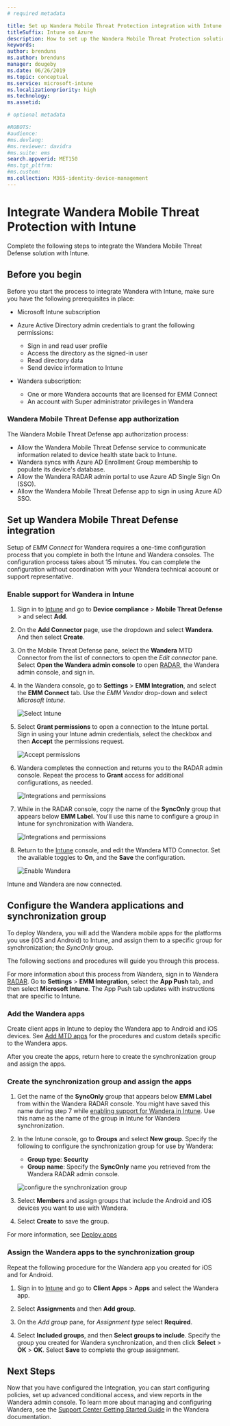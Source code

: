 ```yaml
---
# required metadata

title: Set up Wandera Mobile Threat Protection integration with Intune
titleSuffix: Intune on Azure
description: How to set up the Wandera Mobile Threat Protection solution with Microsoft Intune to control mobile device access to your corporate resources.
keywords:
author: brenduns
ms.author: brenduns
manager: dougeby
ms.date: 06/26/2019
ms.topic: conceptual
ms.service: microsoft-intune
ms.localizationpriority: high
ms.technology:
ms.assetid:  

# optional metadata

#ROBOTS:
#audience:
#ms.devlang:
#ms.reviewer: davidra
#ms.suite: ems
search.appverid: MET150
#ms.tgt_pltfrm:
#ms.custom:
ms.collection: M365-identity-device-management
---
```


# Integrate Wandera Mobile Threat Protection with Intune  

Complete the following steps to integrate the Wandera Mobile Threat Defense solution with Intune.  

## Before you begin  

Before you start the process to integrate Wandera with Intune, make sure you have the following prerequisites in place:
- Microsoft Intune subscription  
- Azure Active Directory admin credentials to grant the following permissions:  
  - Sign in and read user profile  
  - Access the directory as the signed-in user  
  - Read directory data  
  - Send device information to Intune  

- Wandera subscription:
  - One or more Wandera accounts that are licensed for EMM Connect  
  - An account with Super administrator privileges in Wandera  
 
### Wandera Mobile Threat Defense app authorization  

The Wandera Mobile Threat Defense app authorization process:  
- Allow the Wandera Mobile Threat Defense service to communicate information related to device health state back to Intune.  
- Wandera syncs with Azure AD Enrollment Group membership to populate its device's database.  
- Allow the Wandera RADAR admin portal to use Azure AD Single Sign On (SSO).  
- Allow the Wandera Mobile Threat Defense app to sign in using Azure AD SSO.  


## Set up Wandera Mobile Threat Defense integration  
Setup of *EMM Connect* for Wandera requires a one-time configuration process that you complete in both the Intune and Wandera consoles. The configuration process takes about 15 minutes. You can complete the configuration without coordination with your Wandera technical account or support representative.  

### Enable support for Wandera in Intune
1. Sign in to [Intune](https://go.microsoft.com/fwlink/?linkid=2090973) and go to **Device compliance** > **Mobile Threat Defense** > and select **Add**.

2. On the **Add Connector** page, use the dropdown and select **Wandera**. And then select **Create**.  

3. On the Mobile Threat Defense pane, select the **Wandera** MTD Connector from the list of connectors to open the *Edit connector* pane. Select **Open the Wandera admin console** to open [RADAR](https://radar.wandera.com/login), the Wandera admin console, and sign in. 

4. In the Wandera console, go to **Settings** > **EMM Integration**, and select the **EMM Connect** tab. Use the *EMM Vendor* drop-down and select *Microsoft Intune*.

   ![Select Intune](./media/wandera-mtd-connector-integration/set-up-intune-in-radar.png)

5. Select **Grant permissions** to open a connection to the Intune portal. Sign in using your Intune admin credentials, select the checkbox and then **Accept** the permissions request.  

   ![Accept permissions](./media/wandera-mtd-connector-integration/permissions.png) 

6. Wandera completes the connection and returns you to the RADAR admin console. Repeat the process to **Grant** access for additional configurations, as needed.  

   ![Integrations and permissions](./media/wandera-mtd-connector-integration/integrations-and-permissions.png) 

7. While in the RADAR console, copy the name of the **SyncOnly** group that appears below **EMM Label**. You'll use this name to configure a group in Intune for synchronization with Wandera.

   ![Integrations and permissions](./media/wandera-mtd-connector-integration/sync-group-name.png) 

8. Return to the [Intune](https://go.microsoft.com/fwlink/?linkid=2090973) console, and edit the Wandera MTD Connector. Set the available toggles to **On**, and the **Save** the configuration.  

   ![Enable Wandera](./media/wandera-mtd-connector-integration/enable-wandera.png) 

Intune and Wandera are now connected.  

## Configure the Wandera applications and synchronization group  
To deploy Wandera, you will add the Wandera mobile apps for the platforms you use (iOS and Android) to Intune, and assign them to a specific group for synchronization; the *SyncOnly* group. 

The following sections and procedures will guide you through this process.

For more information about this process from Wandera, sign in to Wandera [RADAR](https://radar.wandera.com/login). Go to **Settings** > **EMM Integration**, select the **App Push** tab, and then select **Microsoft Intune**. The App Push tab updates with instructions that are specific to Intune.  

### Add the Wandera apps  
Create client apps in Intune to deploy the Wandera app to Android and iOS devices. See [Add MTD apps](mtd-apps-ios-app-configuration-policy-add-assign.md) for the procedures and custom details specific to the Wandera apps.  

After you create the apps, return here to create the synchronization group and assign the apps.  


### Create the synchronization group and assign the apps

1. Get the name of the **SyncOnly** group that appears below **EMM Label** from within the Wandera RADAR console. You might have saved this name during step 7 while [enabling support for Wandera in Intune](#enable-support-for-wandera-in-intune). Use this name as the name of the group in Intune for Wandera synchronization.  

2. In the Intune console, go to **Groups** and select **New group**. Specify the following to configure the synchronization group for use by Wandera:
   - **Group type**: **Security**
   - **Group name**: Specify the **SyncOnly** name you retrieved from the Wandera RADAR admin console.

   ![configure the synchronization group](./media/wandera-mtd-connector-integration/configure-sync-group.png)

3. Select **Members** and assign groups that include the Android and iOS devices you want to use with Wandera.

4. Select **Create** to save the group.

For more information, see [Deploy apps](../apps/apps-deploy.md)

### Assign the Wandera apps to the synchronization group  
Repeat the following procedure for the Wandera app you created for iOS and for Android.

1. Sign in to [Intune](https://go.microsoft.com/fwlink/?linkid=2090973) and go to **Client Apps** > **Apps** and select the Wandera app.  

2. Select **Assignments** and then **Add group**.  

3. On the *Add group* pane, for *Assignment type* select **Required**.

4. Select **Included groups**, and then **Select groups to include**. Specify the group you created for Wandera synchronization, and then click **Select** > **OK** > **OK**. Select **Save** to complete the group assignment.  
 

## Next Steps  
Now that you have configured the Integration, you can start configuring policies, set up advanced conditional access, and view reports in the Wandera admin console. To learn more about managing and configuring Wandera, see the [Support Center Getting Started Guide](https://radar.wandera.com/?return_to=https://wandera.force.com/Customer/s/getting-started) in the Wandera documentation.  
 